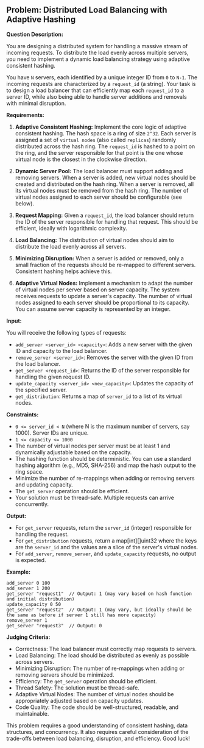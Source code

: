 ## Problem: Distributed Load Balancing with Adaptive Hashing

**Question Description:**

You are designing a distributed system for handling a massive stream of incoming requests. To distribute the load evenly across multiple servers, you need to implement a dynamic load balancing strategy using adaptive consistent hashing.

You have `N` servers, each identified by a unique integer ID from `0` to `N-1`. The incoming requests are characterized by a `request_id` (a string). Your task is to design a load balancer that can efficiently map each `request_id` to a server ID, while also being able to handle server additions and removals with minimal disruption.

**Requirements:**

1.  **Adaptive Consistent Hashing:** Implement the core logic of adaptive consistent hashing.  The hash space is a ring of size `2^32`. Each server is assigned a set of `virtual nodes` (also called `replicas`) randomly distributed across the hash ring. The `request_id` is hashed to a point on the ring, and the server responsible for that point is the one whose virtual node is the closest in the clockwise direction.

2.  **Dynamic Server Pool:**  The load balancer must support adding and removing servers. When a server is added, new virtual nodes should be created and distributed on the hash ring.  When a server is removed, all its virtual nodes must be removed from the hash ring.  The number of virtual nodes assigned to each server should be configurable (see below).

3.  **Request Mapping:**  Given a `request_id`, the load balancer should return the ID of the server responsible for handling that request. This should be efficient, ideally with logarithmic complexity.

4.  **Load Balancing:**  The distribution of virtual nodes should aim to distribute the load evenly across all servers.

5.  **Minimizing Disruption:** When a server is added or removed, only a small fraction of the requests should be re-mapped to different servers.  Consistent hashing helps achieve this.

6. **Adaptive Virtual Nodes:** Implement a mechanism to adapt the number of virtual nodes per server based on server capacity. The system receives requests to update a server's capacity. The number of virtual nodes assigned to each server should be proportional to its capacity. You can assume server capacity is represented by an integer.

**Input:**

You will receive the following types of requests:

*   `add_server <server_id> <capacity>`: Adds a new server with the given ID and capacity to the load balancer.
*   `remove_server <server_id>`: Removes the server with the given ID from the load balancer.
*   `get_server <request_id>`: Returns the ID of the server responsible for handling the given request ID.
*   `update_capacity <server_id> <new_capacity>`: Updates the capacity of the specified server.
*   `get_distribution`: Returns a map of `server_id` to a list of its virtual nodes.

**Constraints:**

*   `0 <= server_id < N` (where N is the maximum number of servers, say 1000). Server IDs are unique.
*   `1 <= capacity <= 1000`
*   The number of virtual nodes per server must be at least 1 and dynamically adjustable based on the capacity.
*   The hashing function should be deterministic.  You can use a standard hashing algorithm (e.g., MD5, SHA-256) and map the hash output to the ring space.
*   Minimize the number of re-mappings when adding or removing servers and updating capacity.
*   The `get_server` operation should be efficient.
*   Your solution must be thread-safe. Multiple requests can arrive concurrently.

**Output:**

*   For `get_server` requests, return the `server_id` (integer) responsible for handling the request.
*   For `get_distribution` requests, return a map[int][]uint32 where the keys are the `server_id` and the values are a slice of the server's virtual nodes.
*   For `add_server`, `remove_server`, and `update_capacity` requests, no output is expected.

**Example:**

```
add_server 0 100
add_server 1 200
get_server "request1"  // Output: 1 (may vary based on hash function and initial distribution)
update_capacity 0 50
get_server "request2"  // Output: 1 (may vary, but ideally should be the same as before if server 1 still has more capacity)
remove_server 1
get_server "request3"  // Output: 0
```

**Judging Criteria:**

*   Correctness: The load balancer must correctly map requests to servers.
*   Load Balancing: The load should be distributed as evenly as possible across servers.
*   Minimizing Disruption: The number of re-mappings when adding or removing servers should be minimized.
*   Efficiency: The `get_server` operation should be efficient.
*   Thread Safety: The solution must be thread-safe.
*   Adaptive Virtual Nodes: The number of virtual nodes should be appropriately adjusted based on capacity updates.
*   Code Quality: The code should be well-structured, readable, and maintainable.

This problem requires a good understanding of consistent hashing, data structures, and concurrency.  It also requires careful consideration of the trade-offs between load balancing, disruption, and efficiency. Good luck!
